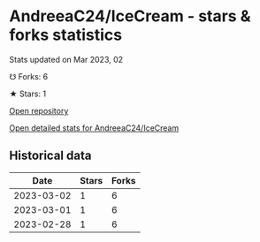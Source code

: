 # AndreeaC24/IceCream - stars & forks statistics

Stats updated on Mar 2023, 02

☋ Forks: 6

★ Stars: 1

[Open repository](https://github.com/AndreeaC24/IceCream)

[Open detailed stats for AndreeaC24/IceCream](https://reviewgithub.com/rep/AndreeaC24/IceCream)

## Historical data
| Date | Stars | Forks |
|------|-------|-------|
| 2023-03-02 | 1 | 6 | 
| 2023-03-01 | 1 | 6 | 
| 2023-02-28 | 1 | 6 | 


